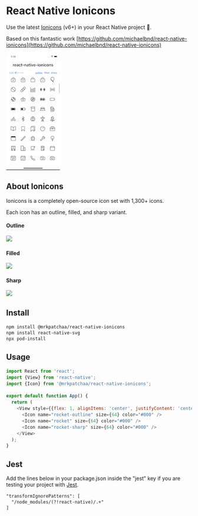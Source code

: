 # React Native Ionicons

Use the latest [Ionicons](https://ionic.io/ionicons/) (v6+) in your React Native project :tada:.

Based on this fantastic work [https://github.com/michaelbnd/react-native-ionicons](https://github.com/michaelbnd/react-native-ionicons)

<img src="Screenshots/exampleApp.gif">

## About Ionicons
Ionicons is a completely open-source icon set with 1,300+ icons.


Each icon has an outline, filled, and sharp variant.

#### Outline

<img width="100" src="https://unpkg.com/ionicons@6.1.1/dist/svg/glasses-outline.svg">

#### Filled

<img width="100" src="https://unpkg.com/ionicons@6.1.1/dist/svg/glasses.svg">

#### Sharp

<img width="100" src="https://unpkg.com/ionicons@6.1.1/dist/svg/glasses-sharp.svg">


## Install
```
npm install @mrkpatchaa/react-native-ionicons
npm install react-native-svg
npx pod-install
```

## Usage
```javascript
import React from 'react';
import {View} from 'react-native';
import {Icon} from '@mrkpatchaa/react-native-ionicons';

export default function App() {
  return (
    <View style={{flex: 1, alignItems: 'center', justifyContent: 'center', flexDirection: 'row'}}>
      <Icon name="rocket-outline" size={64} color="#000" />
      <Icon name="rocket" size={64} color="#000" />
      <Icon name="rocket-sharp" size={64} color="#000" />
    </View>
  );
}
```

## Jest
Add the lines below in your package.json inside the "jest" key if you are testing your project with [Jest](https://jestjs.io).


```
"transformIgnorePatterns": [
  "/node_modules/(?!react-native)/.+"
]
```